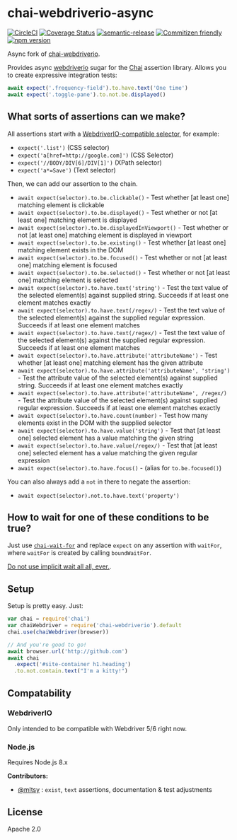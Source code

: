 # chai-webdriverio-async

[![CircleCI](https://circleci.com/gh/jcoreio/chai-webdriverio-async.svg?style=svg)](https://circleci.com/gh/jcoreio/chai-webdriverio-async)
[![Coverage Status](https://codecov.io/gh/jcoreio/chai-webdriverio-async/branch/master/graph/badge.svg)](https://codecov.io/gh/jcoreio/chai-webdriverio-async)
[![semantic-release](https://img.shields.io/badge/%20%20%F0%9F%93%A6%F0%9F%9A%80-semantic--release-e10079.svg)](https://github.com/semantic-release/semantic-release)
[![Commitizen friendly](https://img.shields.io/badge/commitizen-friendly-brightgreen.svg)](http://commitizen.github.io/cz-cli/)
[![npm version](https://badge.fury.io/js/chai-webdriverio-async.svg)](https://badge.fury.io/js/chai-webdriverio-async)

Async fork of [chai-webdriverio](https://github.com/marcodejongh/chai-webdriverio).

Provides async [webdriverio](https://npmjs.org/package/webdriverio) sugar for the [Chai](http://chaijs.com/) assertion library. Allows you to create expressive integration tests:

```javascript
await expect('.frequency-field').to.have.text('One time')
await expect('.toggle-pane').to.not.be.displayed()
```

## What sorts of assertions can we make?

All assertions start with a [WebdriverIO-compatible selector](http://webdriver.io/guide/usage/selectors.html), for example:

- `expect('.list')` (CSS selector)
- `expect('a[href=http://google.com]')` (CSS Selector)
- `expect('//BODY/DIV[6]/DIV[1]')` (XPath selector)
- `expect('a*=Save')` (Text selector)

Then, we can add our assertion to the chain.

- `await expect(selector).to.be.clickable()` - Test whether [at least one] matching element is clickable
- `await expect(selector).to.be.displayed()` - Test whether or not [at least one] matching element is displayed
- `await expect(selector).to.be.displayedInViewport()` - Test whether or not [at least one] matching element is displayed in viewport
- `await expect(selector).to.be.existing()` - Test whether [at least one] matching element exists in the DOM
- `await expect(selector).to.be.focused()` - Test whether or not [at least one] matching element is focused
- `await expect(selector).to.be.selected()` - Test whether or not [at least one] matching element is selected
- `await expect(selector).to.have.text('string')` - Test the text value of the selected element(s) against supplied string. Succeeds if at least one element matches exactly
- `await expect(selector).to.have.text(/regex/)` - Test the text value of the selected element(s) against the supplied regular expression. Succeeds if at least one element matches
- `await expect(selector).to.have.text(/regex/)` - Test the text value of the selected element(s) against the supplied regular expression. Succeeds if at least one element matches
- `await expect(selector).to.have.attribute('attributeName')` - Test whether [at least one] matching element has the given attribute
- `await expect(selector).to.have.attribute('attributeName', 'string')` - Test the attribute value of the selected element(s) against supplied string. Succeeds if at least one element matches exactly
- `await expect(selector).to.have.attribute('attributeName', /regex/)` - Test the attribute value of the selected element(s) against supplied regular expression. Succeeds if at least one element matches exactly
- `await expect(selector).to.have.count(number)` - Test how many elements exist in the DOM with the supplied selector
- `await expect(selector).to.have.value('string')` - Test that [at least one] selected element has a value matching the given string
- `await expect(selector).to.have.value(/regex/)` - Test that [at least one] selected element has a value matching the given regular expression
- `await expect(selector).to.have.focus()` - (alias for `to.be.focused()`)

You can also always add a `not` in there to negate the assertion:

- `await expect(selector).not.to.have.text('property')`

## How to wait for one of these conditions to be true?

Just use [`chai-wait-for`](https://github.com/jcoreio/chai-wait-for) and replace `expect` on any assertion with `waitFor`,
where `waitFor` is created by calling `boundWaitFor`.

[Do not use implicit wait all all, ever.](https://stackoverflow.com/questions/10404160/when-to-use-explicit-wait-vs-implicit-wait-in-selenium-webdriver/28067495#28067495).

## Setup

Setup is pretty easy. Just:

```javascript
var chai = require('chai')
var chaiWebdriver = require('chai-webdriverio').default
chai.use(chaiWebdriver(browser))

// And you're good to go!
await browser.url('http://github.com')
await chai
  .expect('#site-container h1.heading')
  .to.not.contain.text("I'm a kitty!")
```

## Compatability

### WebdriverIO

Only intended to be compatible with Webdriver 5/6 right now.

### Node.js

Requires Node.js 8.x

**Contributors:**

- [@mltsy](https://github.com/mltsy) : `exist`, `text` assertions, documentation & test adjustments

## License

Apache 2.0
